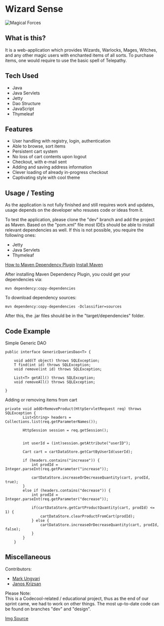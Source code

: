 # Wizard Sense

![Magical Forces](https://i.imgur.com/mZGL1lf.png)

## What is this?

It is a web-application which provides Wizards, Warlocks, Mages, Witches, and any other magic users with enchanted items of all sorts. To purchase items, one would require to use the basic spell of Telepathy.

## Tech Used

- Java
- Java Servlets
- Jetty
- Dao Structure
- JavaScript
- Thymeleaf 

## Features

- User handling with registry, login, authentication
- Able to browse, sort items
- Persistent cart system
- No loss of cart contents upon logout
- Checkout, with e-mail sent
- Adding and saving address information
- Clever loading of already in-progress checkout
- Captivating style with cool theme

## Usage / Testing

As the application is not fully finished and still requires work and updates, usage depends on the developer who resuses code or ideas from it.

To test the application, please clone the "dev" branch and add the project as Maven. Based on the "pom.xml" file most IDEs should be able to install relevant dependencies as well. If this is not possible, you require the following ones:

- Jetty
- Java Servlets
- Thymeleaf

[How to Maven Dependency Plugin](http://maven.apache.org/plugins/maven-dependency-plugin/index.html)
[Install Maven](https://maven.apache.org/install.html)

After installing Maven Dependency Plugin, you could get your dependencies via:

`mvn dependency:copy-dependencies`

To download dependency sources:

`mvn dependency:copy-dependencies -Dclassifier=sources`

After this, the .jar files should be in the "target/dependencies" folder.

## Code Example

Simple Generic DAO
```
public interface GenericQueriesDao<T> {

    void add(T object) throws SQLException;
    T find(int id) throws SQLException;
    void remove(int id) throws SQLException;

    List<T> getAll() throws SQLException;
    void removeAll() throws SQLException;

}
```

Adding or removing items from cart
```
private void addOrRemoveProduct(HttpServletRequest req) throws SQLException {
        List<String> headers = Collections.list(req.getParameterNames());

        HttpSession session = req.getSession();


        int userId = (int)session.getAttribute("userID");

        Cart cart = cartDataStore.getCartByUserId(userId);

        if (headers.contains("increase")) {
            int prodId = Integer.parseInt(req.getParameter("increase"));

            cartDataStore.increaseOrDecreaseQuantity(cart, prodId, true);
        }
        else if (headers.contains("decrease")) {
            int prodId = Integer.parseInt(req.getParameter("decrease"));

            if(cartDataStore.getCartProductQuantity(cart, prodId) <= 1) {
                cartDataStore.clearProductFromCart(prodId);
            } else {
                cartDataStore.increaseOrDecreaseQuantity(cart, prodId, false);
            }
        }
    }
```

## Miscellaneous

Contributors:
- [Mark Ungvari](https://github.com/MarkUngvari)
- [Janos Krizsan](https://github.com/JanosKrizsan)

Please Note:<br>
This is a Codecool-related / educational project, thus as the end of our sprint came, we had to work on other things.
The most up-to-date code can be found on branches "dev" and "design".

[Img Source](https://wallhaven.cc/w/odjxw9)

